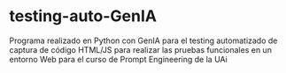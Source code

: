 # testing-auto-GenIA
Programa realizado en Python con GenIA para el testing automatizado de captura de código HTML/JS para realizar las pruebas funcionales en un entorno Web para el curso de Prompt Engineering de la UAi
